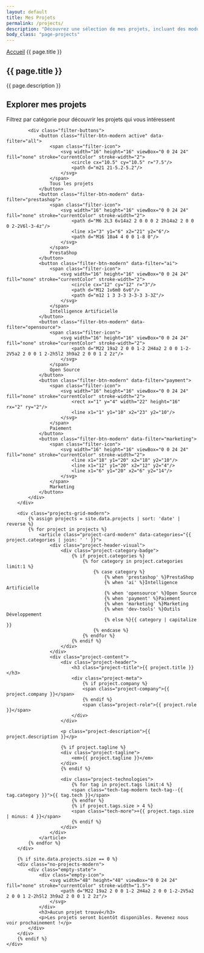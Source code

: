 ```yaml
---
layout: default
title: Mes Projets
permalink: /projects/
description: "Découvrez une sélection de mes projets, incluant des modules PrestaShop sur mesure, des frameworks internes et des solutions innovantes développées chez BusinessTech."
body_class: "page-projects"
---
```


<section class="page-hero-section">
    <div class="container">
        <nav class="breadcrumb">
            <a href="/">Accueil</a>
            <span>{{ page.title }}</span>
        </nav>
        <div class="hero-content">
            <h1>{{ page.title }}</h1>
            <p class="section-description">{{ page.description }}</p>
        </div>
    </div>
</section>

<section class="projects-main-section">
    <div class="container">
        <div class="projects-filters-modern">
            <div class="filters-header">
                <h2>Explorer mes projets</h2>
                <p>Filtrez par catégorie pour découvrir les projets qui vous intéressent</p>
            </div>
            
            <div class="filter-buttons">
                <button class="filter-btn-modern active" data-filter="all">
                    <span class="filter-icon">
                        <svg width="16" height="16" viewBox="0 0 24 24" fill="none" stroke="currentColor" stroke-width="2">
                            <circle cx="10.5" cy="10.5" r="7.5"/>
                            <path d="m21 21-5.2-5.2"/>
                        </svg>
                    </span>
                    Tous les projets
                </button>
                <button class="filter-btn-modern" data-filter="prestashop">
                    <span class="filter-icon">
                        <svg width="16" height="16" viewBox="0 0 24 24" fill="none" stroke="currentColor" stroke-width="2">
                            <path d="M6 2L3 6v14a2 2 0 0 0 2 2h14a2 2 0 0 0 2-2V6l-3-4z"/>
                            <line x1="3" y1="6" x2="21" y2="6"/>
                            <path d="M16 10a4 4 0 0 1-8 0"/>
                        </svg>
                    </span>
                    PrestaShop
                </button>
                <button class="filter-btn-modern" data-filter="ai">
                    <span class="filter-icon">
                        <svg width="16" height="16" viewBox="0 0 24 24" fill="none" stroke="currentColor" stroke-width="2">
                            <circle cx="12" cy="12" r="3"/>
                            <path d="M12 1v6m0 6v6"/>
                            <path d="m12 1 3 3-3 3-3-3 3-3Z"/>
                        </svg>
                    </span>
                    Intelligence Artificielle
                </button>
                <button class="filter-btn-modern" data-filter="opensource">
                    <span class="filter-icon">
                        <svg width="16" height="16" viewBox="0 0 24 24" fill="none" stroke="currentColor" stroke-width="2">
                            <path d="M22 19a2 2 0 0 1-2 2H4a2 2 0 0 1-2-2V5a2 2 0 0 1 2-2h5l2 3h9a2 2 0 0 1 2 2z"/>
                        </svg>
                    </span>
                    Open Source
                </button>
                <button class="filter-btn-modern" data-filter="payment">
                    <span class="filter-icon">
                        <svg width="16" height="16" viewBox="0 0 24 24" fill="none" stroke="currentColor" stroke-width="2">
                            <rect x="1" y="4" width="22" height="16" rx="2" ry="2"/>
                            <line x1="1" y1="10" x2="23" y2="10"/>
                        </svg>
                    </span>
                    Paiement
                </button>
                <button class="filter-btn-modern" data-filter="marketing">
                    <span class="filter-icon">
                        <svg width="16" height="16" viewBox="0 0 24 24" fill="none" stroke="currentColor" stroke-width="2">
                            <line x1="18" y1="20" x2="18" y2="10"/>
                            <line x1="12" y1="20" x2="12" y2="4"/>
                            <line x1="6" y1="20" x2="6" y2="14"/>
                        </svg>
                    </span>
                    Marketing
                </button>
            </div>
        </div>

        <div class="projects-grid-modern">
            {% assign projects = site.data.projects | sort: 'date' | reverse %}
            {% for project in projects %}
                <article class="project-card-modern" data-categories="{{ project.categories | join: ' ' }}">
                    <div class="project-header-visual">
                        <div class="project-category-badge">
                            {% if project.categories %}
                                {% for category in project.categories limit:1 %}
                                    {% case category %}
                                        {% when 'prestashop' %}PrestaShop
                                        {% when 'ai' %}Intelligence Artificielle
                                        {% when 'opensource' %}Open Source
                                        {% when 'payment' %}Paiement
                                        {% when 'marketing' %}Marketing
                                        {% when 'dev-tools' %}Outils Développement
                                        {% else %}{{ category | capitalize }}
                                    {% endcase %}
                                {% endfor %}
                            {% endif %}
                        </div>
                    </div>
                    <div class="project-content">
                        <div class="project-header">
                            <h3 class="project-title">{{ project.title }}</h3>
                            <div class="project-meta">
                                {% if project.company %}
                                <span class="project-company">{{ project.company }}</span>
                                {% endif %}
                                <span class="project-role">{{ project.role }}</span>
                            </div>
                        </div>
                        
                        <p class="project-description">{{ project.description }}</p>
                        
                        {% if project.tagline %}
                        <div class="project-tagline">
                            <em>{{ project.tagline }}</em>
                        </div>
                        {% endif %}
                        
                        <div class="project-technologies">
                            {% for tag in project.tags limit:4 %}
                            <span class="tech-tag-modern tech-tag--{{ tag.category }}">{{ tag.tech }}</span>
                            {% endfor %}
                            {% if project.tags.size > 4 %}
                            <span class="tech-more">+{{ project.tags.size | minus: 4 }}</span>
                            {% endif %}
                        </div>
                    </div>
                </article>
            {% endfor %}
        </div>

        {% if site.data.projects.size == 0 %}
        <div class="no-projects-modern">
            <div class="empty-state">
                <div class="empty-icon">
                    <svg width="48" height="48" viewBox="0 0 24 24" fill="none" stroke="currentColor" stroke-width="1.5">
                        <path d="M22 19a2 2 0 0 1-2 2H4a2 2 0 0 1-2-2V5a2 2 0 0 1 2-2h5l2 3h9a2 2 0 0 1 2 2z"/>
                    </svg>
                </div>
                <h3>Aucun projet trouvé</h3>
                <p>Les projets seront bientôt disponibles. Revenez nous voir prochainement !</p>
            </div>
        </div>
        {% endif %}
    </div>
</section>

<script>
document.addEventListener('DOMContentLoaded', function() {
    // Gestion des filtres de projets
    const filterBtns = document.querySelectorAll('.filter-btn-modern');
    const projectCards = document.querySelectorAll('.project-card-modern');
    const projectsGrid = document.querySelector('.projects-grid-modern');

    // Ajouter la classe visible à tous les projets initialement
    projectCards.forEach(card => {
        card.classList.add('visible');
    });

    filterBtns.forEach(btn => {
        btn.addEventListener('click', function() {
            // Mise à jour du bouton actif
            filterBtns.forEach(b => b.classList.remove('active'));
            this.classList.add('active');
            
            const filter = this.getAttribute('data-filter');
            
            // Filtrage des projets
            if (filter === 'all') {
                // Afficher tous les projets
                projectCards.forEach(card => {
                    card.style.display = '';
                    card.classList.add('visible');
                });
            } else {
                // Filtrer par catégorie
                projectCards.forEach(card => {
                    const categories = card.getAttribute('data-categories');
                    if (categories && categories.includes(filter)) {
                        card.style.display = '';
                        card.classList.add('visible');
                    } else {
                        card.classList.remove('visible');
                        setTimeout(() => {
                            if (!card.classList.contains('visible')) {
                                card.style.display = 'none';
                            }
                        }, 300);
                    }
                });
            }
            
            // Force le réarrangement du layout
            setTimeout(() => {
                // Trick pour forcer un reflow
                projectsGrid.style.display = 'none';
                void projectsGrid.offsetHeight; // Force un reflow
                projectsGrid.style.display = '';
            }, 350);
        });
    });
});
</script>

<style>
/* Styles pour l'animation des projets */
.project-card-modern {
    opacity: 0;
    transform: translateY(20px);
    transition: all 0.4s ease-out;
}

.project-card-modern.visible {
    opacity: 1;
    transform: translateY(0);
}

/* Animation pour les boutons de filtre */
.filter-btn-modern {
    transition: all 0.3s ease;
}

.filter-btn-modern.active {
    background: #0f172a;
    color: white;
    transform: translateY(-2px);
    box-shadow: 0 4px 12px rgba(15, 23, 42, 0.25);
}

/* Correction pour la grille des projets */
.projects-grid-modern {
    display: grid;
    grid-template-columns: repeat(auto-fit, minmax(350px, 1fr));
    gap: 2rem;
}

@media (max-width: 768px) {
    .projects-grid-modern {
        grid-template-columns: 1fr;
    }
}
</style>
